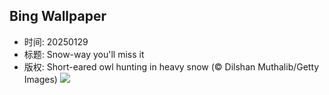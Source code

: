 ## Bing Wallpaper
- 时间: 20250129
- 标题: Snow-way you'll miss it
- 版权: Short-eared owl hunting in heavy snow (© Dilshan Muthalib/Getty Images)
![](https://cn.bing.com/th?id=OHR.FlyingOwl_EN-US8779625388_UHD.jpg&rf=LaDigue_UHD.jpg&pid=hp&w=3840&h=2160&rs=1&c=4)
